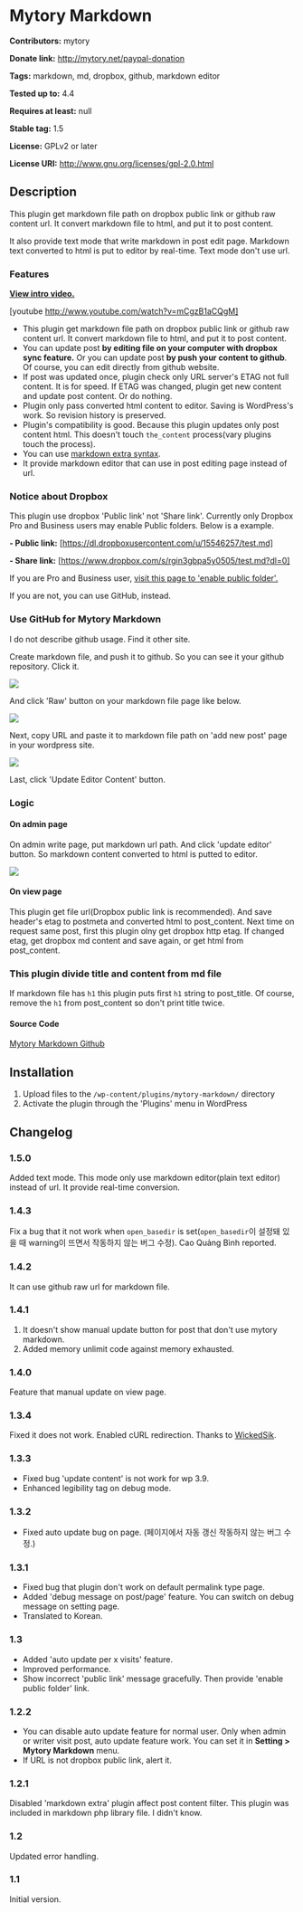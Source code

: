 # Mytory Markdown #
**Contributors:** mytory  
**Donate link:** http://mytory.net/paypal-donation  
**Tags:** markdown, md, dropbox, github, markdown editor  
**Tested up to:** 4.4  
**Requires at least:** null  
**Stable tag:** 1.5  
**License:** GPLv2 or later  
**License URI:** http://www.gnu.org/licenses/gpl-2.0.html  


## Description ##

This plugin get markdown file path on dropbox public link or github raw content url. It convert markdown file to html, and put it to post content.

It also provide text mode that write markdown in post edit page. Markdown text converted to html is put to editor by real-time. Text mode don't use url.

### Features ###

**[View intro video.](http://youtu.be/mCgzB1aCQgM)**

[youtube http://www.youtube.com/watch?v=mCgzB1aCQgM]

* This plugin get markdown file path on dropbox public link or github raw content url. It convert markdown file to html, and put it to post content.
* You can update post **by editing file on your computer with dropbox sync feature.** Or you can update post **by push your content to github**. Of course, you can edit directly from github website.
* If post was updated once, plugin check only URL server's ETAG not full content. It is for speed. If ETAG was changed, plugin get new content and update post content. Or do nothing.
* Plugin only pass converted html content to editor. Saving is WordPress's work. So revision history is preserved.
* Plugin's compatibility is good. Because this plugin updates only post content html. This doesn't touch `the_content` process(vary plugins touch the process).
* You can use [markdown extra syntax](http://michelf.ca/projects/php-markdown/extra/).
* It provide markdown editor that can use in post editing page instead of url.


### Notice about Dropbox ###

This plugin use dropbox 'Public link' not 'Share link'. Currently only Dropbox Pro and Business users may enable Public folders. Below is a example.

**- Public link:** [https://dl.dropboxusercontent.com/u/15546257/test.md]  
**- Share link:** [https://www.dropbox.com/s/rgin3gbpa5y0505/test.md?dl=0]  

If you are Pro and Business user, [visit this page to 'enable public folder'.](https://www.dropbox.com/enable_public_folder)

If you are not, you can use GitHub, instead.


### Use GitHub for Mytory Markdown ###

I do not describe github usage. Find it other site.

Create markdown file, and push it to github. So you can see it your github repository. Click it.

![](https://dl.dropboxusercontent.com/u/15546257/blog/mytory/mytory-markdown/mytory-markdown-github-1.jpg)

And click 'Raw' button on your markdown file page like below.

![](https://dl.dropboxusercontent.com/u/15546257/blog/mytory/mytory-markdown/mytory-markdown-github-2.jpg)

Next, copy URL and paste it to markdown file path on 'add new post' page in your wordpress site.

![](https://dl.dropboxusercontent.com/u/15546257/blog/mytory/mytory-markdown/mytory-markdown-github-3.jpg)

Last, click 'Update Editor Content' button.


### Logic ###

#### On admin page ####

On admin write page, put markdown url path. And click 'update editor' button. So markdown content converted to html is putted to editor.

![](http://dl.dropboxusercontent.com/u/15546257/blog/mytory/mytory-markdown/animated.gif)

#### On view page ####

This plugin get file url(Dropbox public link is recommended). And save header's etag to postmeta and converted html to post_content. Next time on request same post, first this plugin olny get dropbox http etag. If changed etag, get dropbox md content and save again, or get html from post_content.

### This plugin divide title and content from md file ###

If markdown file has `h1` this plugin puts first `h1` string to post_title. Of course, remove the `h1` from post_content so don't print title twice.

#### Source Code ####

[Mytory Markdown Github](https://github.com/mytory/mytory-markdown)

## Installation ##

1. Upload files to the `/wp-content/plugins/mytory-markdown/` directory
1. Activate the plugin through the 'Plugins' menu in WordPress

## Changelog ##

### 1.5.0 ###

Added text mode. This mode only use markdown editor(plain text editor) instead of url. It provide real-time conversion.

### 1.4.3 ###

Fix a bug that it not work when `open_basedir` is set(`open_basedir`이 설정돼 있을 때 warning이 뜨면서 작동하지 않는 버그 수정). Cao Quảng Bình reported.

### 1.4.2 ###

It can use github raw url for markdown file.

### 1.4.1 ###

1. It doesn't show manual update button for post that don't use mytory markdown.
2. Added memory unlimit code against memory exhausted.

### 1.4.0 ###

Feature that manual update on view page.

### 1.3.4 ###

Fixed it does not work. Enabled cURL redirection. Thanks to [WickedSik](https://github.com/WickedSik).

### 1.3.3 ###

* Fixed bug 'update content' is not work for wp 3.9.
* Enhanced legibility tag on debug mode.

### 1.3.2 ###

* Fixed auto update bug on page. (페이지에서 자동 갱신 작동하지 않는 버그 수정.)

### 1.3.1 ###

* Fixed bug that plugin don't work on default permalink type page.
* Added 'debug message on post/page' feature. You can switch on debug message on setting page.
* Translated to Korean.

### 1.3 ###

* Added 'auto update per x visits' feature.
* Improved performance. 
* Show incorrect 'public link' message gracefully. Then provide 'enable public folder' link.

### 1.2.2 ###

* You can disable auto update feature for normal user. Only when admin or writer visit post, auto update feature work. You can set it in __Setting > Mytory Markdown__ menu.
* If URL is not dropbox public link, alert it.

### 1.2.1 ###

Disabled 'markdown extra' plugin affect post content filter. This plugin was included in markdown php library file. I didn't know.

### 1.2 ###

Updated error handling.

### 1.1 ###

Initial version.